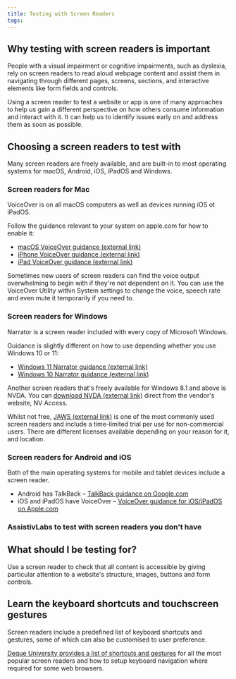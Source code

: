```yaml
---
title: Testing with Screen Readers
tags: 
---
```


## Why testing with screen readers is important
People with a visual impairment or cognitive impairments, such as dyslexia, rely on screen readers to read aloud webpage content and assist them in navigating through different pages, screens, sections, and interactive elements like form fields and controls.

Using a screen reader to test a website or app is one of many approaches to help us gain a different perspective on how others consume information and interact with it. It can help us to identify issues early on and address them as soon as possible.

## Choosing a screen readers to test with
Many screen readers are freely available, and are built-in to most operating systems for macOS, Android, iOS, iPadOS and Windows.

### Screen readers for Mac
VoiceOver is on all macOS computers as well as devices running iOS ot iPadOS. 

Follow the guidance relevant to your system on apple.com for how to enable it:

- [macOS VoiceOver guidance  (external link)](https://support.apple.com/en-gb/guide/voiceover/vo2682/mac)
- [iPhone VoiceOver guidance (external link)](https://support.apple.com/en-gb/guide/iphone/iph3e2e415f/ios)
- [iPad VoiceOver guidance (external link)](https://support.apple.com/en-gb/guide/ipad/ipad9a246749/ipados)

Sometimes new users of screen readers can find the voice output overwhelming to begin with if they're not dependent on it. You can use the VoiceOver Utility within System settings to change the voice, speech rate and even mute it temporarily if you need to.

### Screen readers for Windows
Narrator is a screen reader included with every copy of Microsoft Windows. 

Guidance is slightly different on how to use depending whether you use Windows 10 or 11:

- [Windows 11 Narrator guidance (external link)](https://support.microsoft.com/en-us/windows/complete-guide-to-narrator-e4397a0d-ef4f-b386-d8ae-c172f109bdb1#WindowsVersion=Windows_11)
- [Windows 10 Narrator guidance (external link)](https://support.microsoft.com/en-us/windows/complete-guide-to-narrator-e4397a0d-ef4f-b386-d8ae-c172f109bdb1#WindowsVersion=Windows_10)

Another screen readers that's freely available for Windows 8.1 and above is NVDA. You can [download NVDA (external link)](https://www.nvaccess.org/download/) direct from the vendor's website, NV Access.

Whilst not free, [JAWS (external link)](https://www.freedomscientific.com/products/software/jaws/) is one of the most commonly used screen readers and include a time-limited trial per use for non-commercial users. There are different licenses available depending on your reason for it, and location.

### Screen readers for Android and iOS
Both of the main operating systems for mobile and tablet devices include a screen reader.

- Android has TalkBack – [TalkBack guidance on Google.com](https://support.google.com/accessibility/android/answer/6007100?hl%3Den)
- iOS and iPadOS have VoiceOver – [VoiceOver guidance for iOS/iPadOS on Apple.com](https://support.apple.com/en-us/111799)

### AssistivLabs to test with screen readers you don't have


## What should I be testing for?
Use a screen reader to check that all content is accessible by giving particular attention to a website's structure, images, buttons and form controls.

## Learn the keyboard shortcuts and touchscreen gestures
Screen readers include a predefined list of keyboard shortcuts and gestures, some of which can also be customised to user preference.

[Deque University provides a list of shortcuts and gestures](https://dequeuniversity.com/screenreaders/) for all the most popular screen readers and how to setup keyboard navigation where required for some web browsers.
